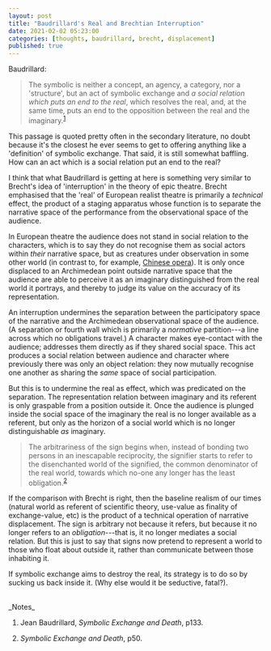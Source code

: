 ```yaml
---
layout: post
title: "Baudrillard's Real and Brechtian Interruption"
date: 2021-02-02 05:23:00
categories: [thoughts, baudrillard, brecht, displacement]
published: true
---
```


Baudrillard:

> The symbolic is neither a concept, an agency, a category, nor a 'structure', but an act of symbolic exchange and _a social relation which puts an end to the real_, which resolves the real, and, at the same time, puts an end to the opposition between the real and the imaginary.<sup>[1](#r1)</sup>

This passage is quoted pretty often in the secondary literature, no doubt because it's the closest he ever seems to get to offering anything like a 'definition' of symbolic exchange. That said, it is still somewhat baffling. How can an act which is a social relation put an end to the real?

I think that what Baudrillard is getting at here is something very similar to Brecht's idea of 'interruption' in the theory of epic theatre. Brecht emphasised that the 'real' of European realist theatre is primarily a _technical_ effect, the product of a staging apparatus whose function is to separate the narrative space of the performance from the observational space of the audience.

In European theatre the audience does not stand in social relation to the characters, which is to say they do not recognise them as social actors within _their_ narrative space, but as creatures under observation in some other world (in contrast to, for example, [Chinese opera]({{site.baseurl}}/2020/07/07/brecht.html)). It is only once displaced to an Archimedean point outside narrative space that the audience are able to perceive it as an imaginary distinguished from the real world it portrays, and thereby to judge its value on the accuracy of its representation.

An interruption undermines the separation between the participatory space of the narrative and the Archimedean observational space of the audience. (A separation or fourth wall which is primarily a _normative_ partition---a line across which no obligations travel.) A character makes eye-contact with the audience; addresses them directly as if they shared social space. This act produces a social relation between audience and character where previously there was only an object relation: they now mutually recognise one another as sharing the _same_ space of social participation.

But this is to undermine the real as effect, which was predicated on the separation. The representation relation between imaginary and its referent is only graspable from a position outside it. Once the audience is plunged inside the social space of the imaginary the real is no longer available as a referent, but only as the horizon of a social world which is no longer distinguishable _as_ imaginary.

> The arbitrariness of the sign begins when, instead of bonding two persons in an inescapable reciprocity, the signifier starts to refer to the disenchanted world of the signified, the common denominator of the real world, towards which no-one any longer has the least obligation.<sup>[2](#r2)</sup>

If the comparison with Brecht is right, then the baseline realism of our times (natural world as referent of scientific theory, use-value as finality of exchange-value, etc) is the product of a technical operation of narrative displacement. The sign is arbitrary not because it refers, but because it no longer refers to an _obligation_---that is, it no longer mediates a social relation. But this is just to say that signs now pretend to represent a world to those who float about outside it, rather than communicate between those inhabiting it.

If symbolic exchange aims to destroy the real, its strategy is to do so by sucking us back inside it. (Why else would it be seductive, fatal?).


<br />
_Notes_

1. <a name="r1"></a>Jean Baudrillard, _Symbolic Exchange and Death_, p133.

2. <a name="r2"></a>_Symbolic Exchange and Death_, p50.
